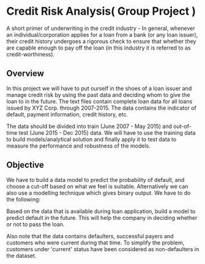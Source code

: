 # Credit Risk Analysis( Group Project )
A short primer of underwriting in the credit industry - 
In general, whenever an individual/corporation applies for a loan from a bank (or any loan issuer), their credit history undergoes a rigorous check to ensure that whether they are capable enough to pay off the loan (in this industry it is referred to as credit-worthiness). 

## Overview
In this project we will have to put ourself in the shoes of a loan issuer and manage credit risk by using the past data and deciding whom to give the loan to in the future. The text files contain complete loan data for all loans issued by XYZ Corp. through 2007-2015. The data contains the indicator of default, payment information, credit history, etc.

The data should be divided into train (June 2007 - May 2015) and out-of-time test (June 2015 - Dec 2015) data. We will have to use the training data to build models/analytical solution and finally apply it to test data to measure the performance and robustness of the models. 

## Objective 
We have to build a data model to predict the probability of default, and choose a cut-off based on what we feel is suitable. Alternatively we can also use a modelling technique which gives binary output. We have to do the following:

Based on the data that is available during loan application, build a model to predict default in the future. This will help the company in deciding whether or not to pass the loan.

Also note that the data contains defaulters, successful payers and customers who were current during that time. To simplify the problem, customers under 'current' status have been considered as non-defaulters in the dataset.
